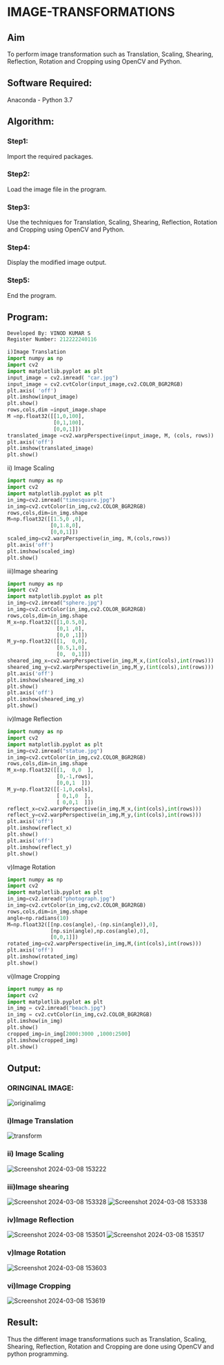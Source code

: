 # IMAGE-TRANSFORMATIONS


## Aim
To perform image transformation such as Translation, Scaling, Shearing, Reflection, Rotation and Cropping using OpenCV and Python.

## Software Required:
Anaconda - Python 3.7

## Algorithm:
### Step1:
Import the required packages.
<br>
### Step2:
Load the image file in the program.
<br>

### Step3:
Use the techniques for Translation, Scaling, Shearing, Reflection, Rotation and Cropping using OpenCV and Python.
<br>

### Step4:
Display the modified image output.
<br>

### Step5:
End the program.
<br>

## Program:
```python
Developed By: VINOD KUMAR S
Register Number: 212222240116
```
```python
i)Image Translation
import numpy as np
import cv2
import matplotlib.pyplot as plt
input_image = cv2.imread( "car.jpg")
input_image = cv2.cvtColor(input_image,cv2.COLOR_BGR2RGB)
plt.axis( 'off')
plt.imshow(input_image)
plt.show()
rows,cols,dim =input_image.shape
M =np.float32([[1,0,100],
               [0,1,100],
               [0,0,1]])
translated_image =cv2.warpPerspective(input_image, M, (cols, rows))
plt.axis('off')
plt.imshow(translated_image)
plt.show()
```
ii) Image Scaling
```python
import numpy as np
import cv2
import matplotlib.pyplot as plt
in_img=cv2.imread("timesquare.jpg")
in_img=cv2.cvtColor(in_img,cv2.COLOR_BGR2RGB)
rows,cols,dim=in_img.shape
M=np.float32([[1.5,0 ,0],
              [0,1.8,0],
              [0,0,1]])
scaled_img=cv2.warpPerspective(in_img, M,(cols,rows))
plt.axis('off')
plt.imshow(scaled_img)
plt.show()
```


iii)Image shearing

``` python
import numpy as np
import cv2
import matplotlib.pyplot as plt
in_img=cv2.imread("sphere.jpg")
in_img=cv2.cvtColor(in_img,cv2.COLOR_BGR2RGB)
rows,cols,dim=in_img.shape
M_x=np.float32([[1,0.5,0],
                [0,1 ,0],
                [0,0 ,1]])
M_y=np.float32([[1,  0,0],
                [0.5,1,0],
                [0,  0,1]])
sheared_img_x=cv2.warpPerspective(in_img,M_x,(int(cols),int(rows)))
sheared_img_y=cv2.warpPerspective(in_img,M_y,(int(cols),int(rows)))
plt.axis('off')
plt.imshow(sheared_img_x)
plt.show()
plt.axis('off')
plt.imshow(sheared_img_y)
plt.show()

```

iv)Image Reflection
``` python
import numpy as np
import cv2
import matplotlib.pyplot as plt
in_img=cv2.imread("statue.jpg")
in_img=cv2.cvtColor(in_img,cv2.COLOR_BGR2RGB)
rows,cols,dim=in_img.shape
M_x=np.float32([[1,  0,0  ],
                [0,-1,rows],
                [0,0,1  ]])
M_y=np.float32([[-1,0,cols],
                [ 0,1,0  ],
                [ 0,0,1  ]])
reflect_x=cv2.warpPerspective(in_img,M_x,(int(cols),int(rows)))
reflect_y=cv2.warpPerspective(in_img,M_y,(int(cols),int(rows)))
plt.axis('off')
plt.imshow(reflect_x)
plt.show()
plt.axis('off')
plt.imshow(reflect_y)
plt.show()  


```


v)Image Rotation


``` python
import numpy as np
import cv2
import matplotlib.pyplot as plt
in_img=cv2.imread("photograph.jpg")
in_img=cv2.cvtColor(in_img,cv2.COLOR_BGR2RGB)
rows,cols,dim=in_img.shape
angle=np.radians(10)
M=np.float32([[np.cos(angle),-(np.sin(angle)),0],
              [np.sin(angle),np.cos(angle),0],
              [0,0,1]])
rotated_img=cv2.warpPerspective(in_img,M,(int(cols),int(rows)))
plt.axis('off')
plt.imshow(rotated_img)
plt.show() 
```

vi)Image Cropping
```python
import numpy as np
import cv2
import matplotlib.pyplot as plt
in_img = cv2.imread("beach.jpg")
in_img = cv2.cvtColor(in_img,cv2.COLOR_BGR2RGB)
plt.imshow(in_img)
plt.show()
cropped_img=in_img[2000:3000 ,1000:2500]
plt.imshow(cropped_img)
plt.show()
```

## Output:

### ORINGINAL IMAGE:
![originalimg](https://github.com/vinodkumar-s/IMAGE-TRANSFORMATIONS/assets/113497226/4595d5eb-f6db-4818-8f1f-fd5013f5a394)

### i)Image Translation

![transform](https://github.com/vinodkumar-s/IMAGE-TRANSFORMATIONS/assets/113497226/d245bd2d-5114-4e38-8fe6-0c1c3d135942)


### ii) Image Scaling
![Screenshot 2024-03-08 153222](https://github.com/vinodkumar-s/IMAGE-TRANSFORMATIONS/assets/113497226/4eca9649-368f-46c6-8d43-f1299a6a403f)


### iii)Image shearing
![Screenshot 2024-03-08 153328](https://github.com/vinodkumar-s/IMAGE-TRANSFORMATIONS/assets/113497226/ad6daa22-a4f5-49b9-9354-638e5fd1e6a0)
![Screenshot 2024-03-08 153338](https://github.com/vinodkumar-s/IMAGE-TRANSFORMATIONS/assets/113497226/9d92d8de-b3e4-4c4a-97eb-0964e4476004)



### iv)Image Reflection

![Screenshot 2024-03-08 153501](https://github.com/vinodkumar-s/IMAGE-TRANSFORMATIONS/assets/113497226/8d7de3c2-7521-4421-b4cd-3863136c7abf)
![Screenshot 2024-03-08 153517](https://github.com/vinodkumar-s/IMAGE-TRANSFORMATIONS/assets/113497226/38897a8b-cdc3-4738-a58c-68ae718b8885)


### v)Image Rotation
![Screenshot 2024-03-08 153603](https://github.com/vinodkumar-s/IMAGE-TRANSFORMATIONS/assets/113497226/3a6b192f-545e-49de-bada-f8eb6dd20437)


### vi)Image Cropping
![Screenshot 2024-03-08 153619](https://github.com/vinodkumar-s/IMAGE-TRANSFORMATIONS/assets/113497226/fa793f64-7883-4858-84e4-d8b9b7da8362)




## Result:
Thus the different image transformations such as Translation, Scaling, Shearing, Reflection, Rotation and Cropping are done using OpenCV and python programming.
